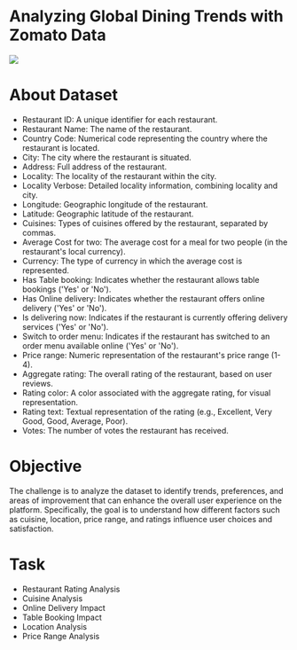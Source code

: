 # Analyzing Global Dining Trends with Zomato Data

<img src="https://thumbs.dreamstime.com/b/smartphone-logo-indian-online-food-ordering-company-zomato-screen-front-business-website-smartphone-logo-224111388.jpg"> 

# About Dataset
* Restaurant ID: A unique identifier for each restaurant.
* Restaurant Name: The name of the restaurant.
* Country Code: Numerical code representing the country where the restaurant is located.
* City: The city where the restaurant is situated.
* Address: Full address of the restaurant.
* Locality: The locality of the restaurant within the city.
* Locality Verbose: Detailed locality information, combining locality and city.
* Longitude: Geographic longitude of the restaurant.
* Latitude: Geographic latitude of the restaurant.
* Cuisines: Types of cuisines offered by the restaurant, separated by commas.
* Average Cost for two: The average cost for a meal for two people (in the restaurant's local currency).
* Currency: The type of currency in which the average cost is represented.
* Has Table booking: Indicates whether the restaurant allows table bookings ('Yes' or 'No').
* Has Online delivery: Indicates whether the restaurant offers online delivery ('Yes' or 'No').
* Is delivering now: Indicates if the restaurant is currently offering delivery services ('Yes' or 'No').
* Switch to order menu: Indicates if the restaurant has switched to an order menu available online ('Yes' or 'No').
* Price range: Numeric representation of the restaurant's price range (1-4).
* Aggregate rating: The overall rating of the restaurant, based on user reviews.
* Rating color: A color associated with the aggregate rating, for visual representation.
* Rating text: Textual representation of the rating (e.g., Excellent, Very Good, Good, Average, Poor).
* Votes: The number of votes the restaurant has received.

# Objective
The challenge is to analyze the dataset to identify trends, preferences, and areas of improvement that can enhance the overall user experience on the platform. Specifically, the goal is to understand how different factors such as cuisine, location, price range, and ratings influence user choices and satisfaction.

# Task
* Restaurant Rating Analysis
* Cuisine Analysis
* Online Delivery Impact
* Table Booking Impact
* Location Analysis
* Price Range Analysis

